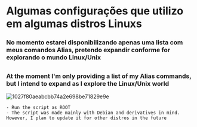 # Algumas configurações que utilizo em algumas distros Linuxs

### No momento estarei disponibilizando apenas uma lista com meus comandos Alias, pretendo expandir conforme for explorando o mundo Linux/Unix 
##
### At the moment I'm only providing a list of my Alias commands, but I intend to expand as I explore the Linux/Unix world

![1027f80aeabcbb74a2e698be71829e9e](https://github.com/JulianoL13/Configura-es-meu-shell/assets/125844980/caa8e190-1028-4140-8d15-9042e542a427)

```
- Run the script as ROOT
- The script was made mainly with Debian and derivatives in mind. However, I plan to update it for other distros in the future
```
